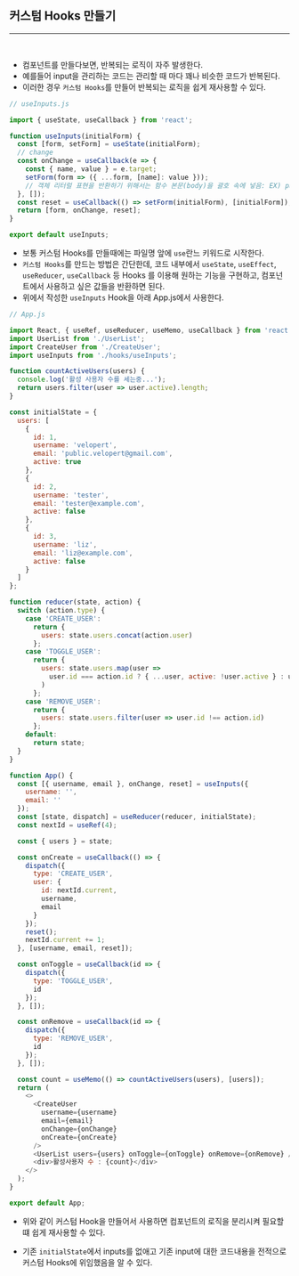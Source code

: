 ## 커스텀 Hooks 만들기
---

<br />

- 컴포넌트를 만들다보면, 반복되는 로직이 자주 발생한다. 
- 예를들어 input을 관리하는 코드는 관리할 때 마다 꽤나 비슷한 코드가 반복된다.
- 이러한 경우 `커스텀 Hooks`를 만들어 반복되는 로직을 쉽게 재사용할 수 있다.

```js
// useInputs.js

import { useState, useCallback } from 'react';

function useInputs(initialForm) {
  const [form, setForm] = useState(initialForm);
  // change
  const onChange = useCallback(e => {
    const { name, value } = e.target;
    setForm(form => ({ ...form, [name]: value }));
    // 객체 리터럴 표현을 반환하기 위해서는 함수 본문(body)을 괄호 속에 넣음: EX) params => ({foo: bar})
  }, []);
  const reset = useCallback(() => setForm(initialForm), [initialForm]);
  return [form, onChange, reset];
}

export default useInputs;
```

- 보통 커스텀 Hooks를 만들때에는 파일명 앞에 `use`란느 키워드로 시작한다.
- `커스텀 Hooks`를 만드는 방법은 간단한데, 코드 내부에서 `useState`, `useEffect`, `useReducer`, `useCallback` 등 Hooks 를 이용해 원하는 기능을 구현하고, 컴포넌트에서 사용하고 싶은 값들을 반환하면 된다.
- 위에서 작성한 `useInputs` Hook을 아래 App.js에서 사용한다.

```js
// App.js

import React, { useRef, useReducer, useMemo, useCallback } from 'react';
import UserList from './UserList';
import CreateUser from './CreateUser';
import useInputs from './hooks/useInputs';

function countActiveUsers(users) {
  console.log('활성 사용자 수를 세는중...');
  return users.filter(user => user.active).length;
}

const initialState = {
  users: [
    {
      id: 1,
      username: 'velopert',
      email: 'public.velopert@gmail.com',
      active: true
    },
    {
      id: 2,
      username: 'tester',
      email: 'tester@example.com',
      active: false
    },
    {
      id: 3,
      username: 'liz',
      email: 'liz@example.com',
      active: false
    }
  ]
};

function reducer(state, action) {
  switch (action.type) {
    case 'CREATE_USER':
      return {
        users: state.users.concat(action.user)
      };
    case 'TOGGLE_USER':
      return {
        users: state.users.map(user =>
          user.id === action.id ? { ...user, active: !user.active } : user
        )
      };
    case 'REMOVE_USER':
      return {
        users: state.users.filter(user => user.id !== action.id)
      };
    default:
      return state;
  }
}

function App() {
  const [{ username, email }, onChange, reset] = useInputs({
    username: '',
    email: ''
  });
  const [state, dispatch] = useReducer(reducer, initialState);
  const nextId = useRef(4);

  const { users } = state;

  const onCreate = useCallback(() => {
    dispatch({
      type: 'CREATE_USER',
      user: {
        id: nextId.current,
        username,
        email
      }
    });
    reset();
    nextId.current += 1;
  }, [username, email, reset]);

  const onToggle = useCallback(id => {
    dispatch({
      type: 'TOGGLE_USER',
      id
    });
  }, []);

  const onRemove = useCallback(id => {
    dispatch({
      type: 'REMOVE_USER',
      id
    });
  }, []);

  const count = useMemo(() => countActiveUsers(users), [users]);
  return (
    <>
      <CreateUser
        username={username}
        email={email}
        onChange={onChange}
        onCreate={onCreate}
      />
      <UserList users={users} onToggle={onToggle} onRemove={onRemove} />
      <div>활성사용자 수 : {count}</div>
    </>
  );
}

export default App;
```

- 위와 같이 커스텀 Hook을 만들어서 사용하면 컴포넌트의 로직을 분리시켜 필요할 떄 쉽게 재사용할 수 있다.

- 기존 `initialState`에서 inputs를 없애고 기존 input에 대한 코드내용을 전적으로 커스텀 Hooks에 위임했음을 알 수 있다. 